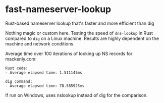 # fast-nameserver-lookup
Rust-based nameserver lookup that's faster and more efficient than dig

Nothing magic or custom here. Testing the speed of `dns-lookup` in Rust compared to `dig` on a Linux machine. Results are highly dependent on the machine and network conditions. 

Average time over 100 iterations of looking up NS records for mackenly.com:
```
Rust code:
- Average elapsed time: 1.511143ms

dig command:
- Average elapsed time: 78.585925ms
```

If run on Windows, uses nslookup instead of dig for the comparison.